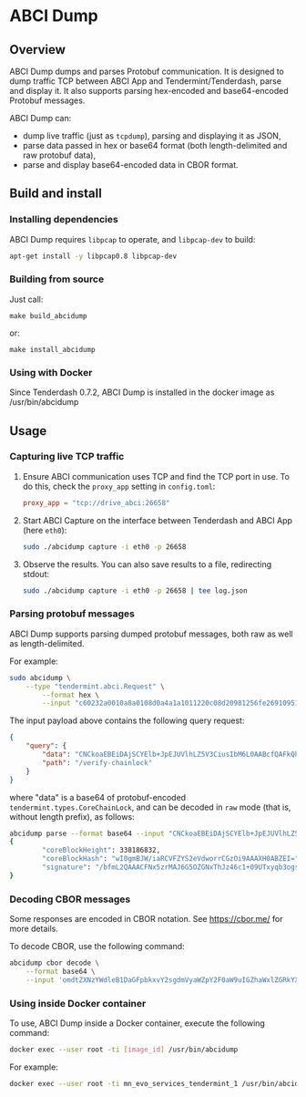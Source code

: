 # ABCI Dump

## Overview

ABCI Dump dumps and parses Protobuf communication. It is designed to dump traffic TCP
between ABCI App and Tendermint/Tenderdash, parse and display it. It also supports
parsing hex-encoded and base64-encoded Protobuf messages.

ABCI Dump can:

* dump live traffic (just as `tcpdump`), parsing and displaying it as JSON,
* parse data passed in hex or base64 format (both length-delimited and raw protobuf data),
* parse and display base64-encoded data in CBOR format.

## Build and install

### Installing dependencies

ABCI Dump requires `libpcap` to operate, and `libpcap-dev` to build:

```bash
apt-get install -y libpcap0.8 libpcap-dev
```


### Building from source

Just call:

```
make build_abcidump
```

or:

```
make install_abcidump
```

### Using with Docker

Since Tenderdash 0.7.2, ABCI Dump is installed in the docker image as /usr/bin/abcidump

## Usage

### Capturing live TCP traffic

1. Ensure ABCI communication uses TCP and find the TCP port in use. To do this, check the  `proxy_app` 
setting in `config.toml`:

   ```toml
   proxy_app = "tcp://drive_abci:26658"
    ```

2. Start ABCI Capture on the interface between Tenderdash and ABCI App (here `eth0`):

    ```bash
    sudo ./abcidump capture -i eth0 -p 26658
    ```

3. Observe the results. You can also save results to a file, redirecting stdout:

    ```bash
    sudo ./abcidump capture -i eth0 -p 26658 | tee log.json
    ```

### Parsing protobuf messages

ABCI Dump supports parsing dumped protobuf messages, both raw as well as length-delimited.

For example:
 
```bash
sudo abcidump \
    --type "tendermint.abci.Request" \
        --format hex \
        --input "c60232a0010a8a0108d0a4a1a1011220c08d20981256fe2691095159612d9e55dc28aeb086cce8bd0000171f400164421a60fdb7e62f6400000085371e73acc009e86e4e6463714e1273e3a735fb4f544f1caa6f7a20b2c5608a32041e1d7e787ffa400cbfca62f49e3813b5460881464851890b1bf4a0ab170158099243f1250933f316c287f2e1db67134e5acc96aeca1812112f7665726966792d636861696e6c6f636b041200"
```

The input payload above contains the following query request:

```json
{
	"query": {
		"data": "CNCkoaEBEiDAjSCYElb+JpEJUVlhLZ5V3CiusIbM6L0AABcfQAFkQhpg/bfmL2QAAACFNx5zrMAJ6G5OZGNxThJz46c1+09UTxyqb3ogssVgijIEHh1+eH/6QAy/ymL0njgTtUYIgUZIUYkLG/SgqxcBWAmSQ/ElCTPzFsKH8uHbZxNOWsyWrsoY",
		"path": "/verify-chainlock"
	}
}
```

where "data" is a base64 of protobuf-encoded `tendermint.types.CoreChainLock`, and can be decoded in `raw` mode (that is, without length prefix), as follows:

```bash
abcidump parse --format base64 --input "CNCkoaEBEiDAjSCYElb+JpEJUVlhLZ5V3CiusIbM6L0AABcfQAFkQhpg/bfmL2QAAACFNx5zrMAJ6G5OZGNxThJz46c1+09UTxyqb3ogssVgijIEHh1+eH/6QAy/ymL0njgTtUYIgUZIUYkLG/SgqxcBWAmSQ/ElCTPzFsKH8uHbZxNOWsyWrsoY" --raw  --type tendermint.types.CoreChainLock
{
        "coreBlockHeight": 338186832,
        "coreBlockHash": "wI0gmBJW/iaRCVFZYS2eVdworrCGzOi9AAAXH0ABZEI=",
        "signature": "/bfmL2QAAACFNx5zrMAJ6G5OZGNxThJz46c1+09UTxyqb3ogssVgijIEHh1+eH/6QAy/ymL0njgTtUYIgUZIUYkLG/SgqxcBWAmSQ/ElCTPzFsKH8uHbZxNOWsyWrsoY"
}
```

### Decoding CBOR messages

Some responses are encoded in CBOR notation. See https://cbor.me/ for more details.

To decode CBOR, use the following command:

```bash
abcidump cbor decode \
    --format base64 \
    --input 'omdtZXNzYWdleB1DaGFpbkxvY2sgdmVyaWZpY2F0aW9uIGZhaWxlZGRkYXRho2ZoZWlnaHQaJGELXWlibG9ja0hhc2h4QDI1MTc3MzgwZDcyMjdjODcyNWFmNDJlMTlkMWFjNDdhYWViMjZkOTM2YjQwMzQ1MDAwMDAxNTI3ZTBmNjQ5NzVpc2lnbmF0dXJleMA5YTZmNmUxMWUyMDAwMDAwMTNkZmFiNDZjMmEzMWE2ZGRlZGRiYmNjNzQ3OTMzMzBlODI1MTliMTZiNGQyMjYwYWViMDU5MWViMjI3NDAxZjdjMTIxOTU2NWYwMzFlZDg0MzQ0NjVjNjkxZjM4Y2E5MTZhZmI5ZDlmYzViZjIwZGM4ODMxMjdhYmI3MWRmNTE1MzI3ZWQzMGIxZTI2Y2I0ZTNlNjRmN2FmNWY0ODJhODBhYzAyODM4NjRkNjY2ZDI='
```

### Using inside Docker container

To use, ABCI Dump inside a Docker container, execute the following command:

```bash
docker exec --user root -ti [image_id] /usr/bin/abcidump
```

For example:

```bash
docker exec --user root -ti mn_evo_services_tendermint_1 /usr/bin/abcidump
```
